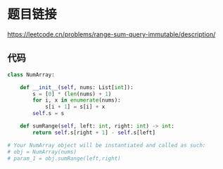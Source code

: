 # 题目链接

https://leetcode.cn/problems/range-sum-query-immutable/description/

## 代码

```python
class NumArray:

    def __init__(self, nums: List[int]):
        s = [0] * (len(nums) + 1)
        for i, x in enumerate(nums):
            s[i + 1] = s[i] + x
        self.s = s

    def sumRange(self, left: int, right: int) -> int:
        return self.s[right + 1] - self.s[left]

# Your NumArray object will be instantiated and called as such:
# obj = NumArray(nums)
# param_1 = obj.sumRange(left,right)
```
